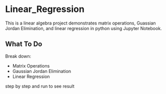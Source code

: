 # Linear_Regression

This is a linear algebra project demonstrates matrix operations, Guassian Jordan Elimination, and linear regression in python using Jupyter Notebook.

## What To Do
Break down:

- Matrix Operations
- Gaussian Jordan Elimination
- Linear Regression

step by step and run to see result
